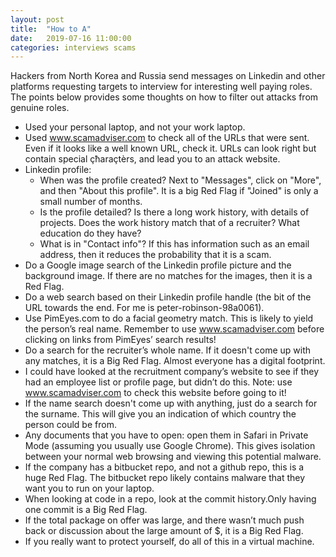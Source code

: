 ```yaml
---
layout: post
title:  "How to A"
date:   2019-07-16 11:00:00
categories: interviews scams
---
```


Hackers from North Korea and Russia send messages on Linkedin and other platforms requesting targets to interview for interesting well paying roles. The points below provides some thoughts on how to filter out attacks from genuine roles.

* Used your personal laptop, and not your work laptop.
* Used www.scamadviser.com to check all of the URLs that were sent. Even if it looks like a well known URL, check it. URLs can look right but contain special çħaraçtèrs, and lead you to an attack website.
* Linkedin profile:
  * When was the profile created? Next to "Messages", click on "More", and then "About this profile". It is a big Red Flag if "Joined" is only a small number of months.
  * Is the profile detailed? Is there a long work history, with details of projects. Does the work history match that of a recruiter? What education do they have?
  * What is in "Contact info"? If this has information such as an email address, then it reduces the probability that it is a scam.
* Do a Google image search of the Linkedin profile picture and the background image. If there are no matches for the images, then it is a Red Flag.
* Do a web search based on their Linkedin profile handle (the bit of the URL towards the end. For me is peter-robinson-98a0061). 
* Use PimEyes.com to do a facial geometry match. This is likely to yield the person’s real name. Remember to use www.scamadviser.com before clicking on links from PimEyes’ search results!
* Do a search for the recruiter’s whole name. If it doesn't come up with any matches, it is a Big Red Flag. Almost everyone has a digital footprint.
* I could have looked at the recruitment company’s website to see if they had an employee list or profile page, but didn’t do this. Note: use www.scamadviser.com to check this website before going to it!
* If the name search doesn't come up with anything, just do a search for the surname. This will give you an indication of which country the person could be from.
* Any documents that you have to open: open them in Safari in Private Mode (assuming you usually use Google Chrome). This gives isolation between your normal web browsing and viewing this potential malware.
* If the company has a bitbucket repo, and not a github repo, this is a huge Red Flag. The bitbucket repo likely contains malware that they want you to run on your laptop.
* When looking at code in a repo, look at the commit history.Only having one commit is a Big Red Flag.
* If the total package on offer was large, and there wasn’t much push back or discussion about the large amount of $, it is a Big Red Flag.
* If you really want to protect yourself, do all of this in a virtual machine.

